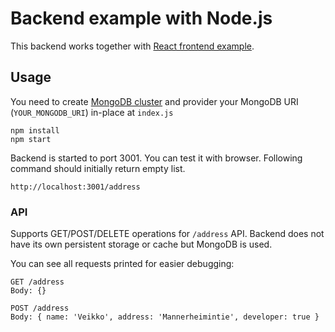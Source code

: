 # Backend example with Node.js

This backend works together with [React frontend
example](https://github.com/veikkos/react-fullstack-frontend).

## Usage

You need to create [MongoDB cluster](https://www.mongodb.com/) and
provider your MongoDB URI (`YOUR_MONGODB_URI`) in-place at `index.js`

```
npm install
npm start
```

Backend is started to port 3001. You can test it with
browser. Following command should initially return empty list.

`http://localhost:3001/address`

### API

Supports GET/POST/DELETE operations for `/address` API. Backend does
not have its own persistent storage or cache but MongoDB is used.

You can see all requests printed for easier debugging:

```
GET /address
Body: {}

POST /address
Body: { name: 'Veikko', address: 'Mannerheimintie', developer: true }
```

